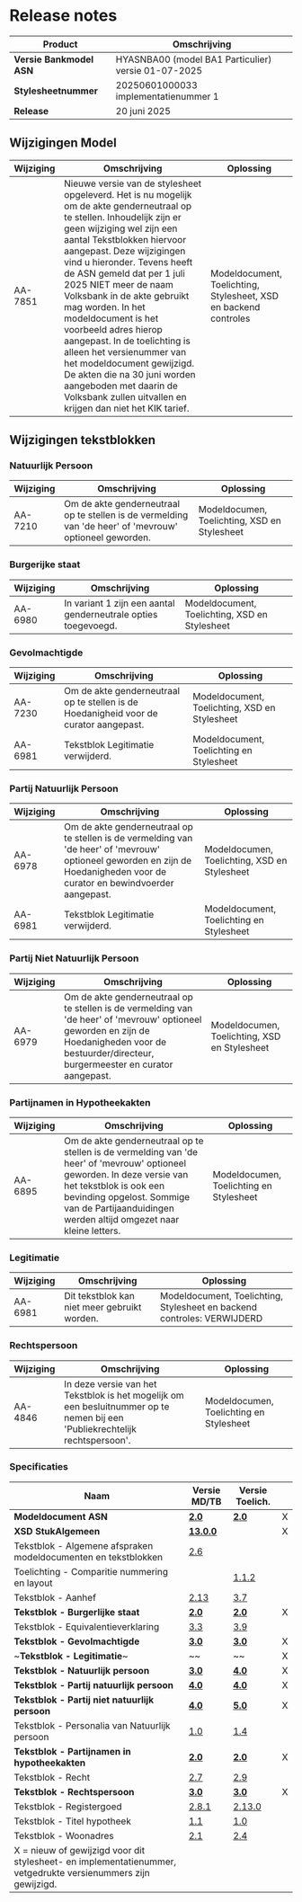 # Release notes

|Product|Omschrijving|
|---|---|
|**Versie Bankmodel ASN**|HYASNBA00 (model BA1 Particulier) versie 01-07-2025|
|**Stylesheetnummer**|20250601000033 implementatienummer 1|
|**Release**|20 juni 2025|

## Wijzigingen Model

|Wijziging|Omschrijving|Oplossing|
|---|---|---|
|AA-7851 | Nieuwe versie van de stylesheet opgeleverd. Het is nu mogelijk om de akte genderneutraal op te stellen. Inhoudelijk zijn er geen wijziging wel zijn een aantal Tekstblokken hiervoor aangepast. Deze wijzigingen vind u hieronder. Tevens heeft de ASN gemeld dat per 1 juli 2025 NIET meer de naam Volksbank in de akte gebruikt mag worden. In het modeldocument is het voorbeeld adres hierop aangepast. In de toelichting is alleen het versienummer van het modeldocument gewijzigd. De akten die na 30 juni worden aangeboden met daarin de Volksbank zullen uitvallen en krijgen dan niet het KIK tarief.  | Modeldocument, Toelichting, Stylesheet, XSD en backend controles |

## Wijzigingen tekstblokken

### Natuurlijk Persoon

|Wijziging|Omschrijving|Oplossing|
|---|---|---|
|AA-7210| Om de akte genderneutraal op te stellen is de vermelding van 'de heer' of 'mevrouw' optioneel geworden. | Modeldocumen, Toelichting, XSD en Stylesheet |

### Burgerijke staat

|Wijziging|Omschrijving|Oplossing|
|---|---|---|
|AA-6980| In variant 1 zijn een aantal genderneutrale opties toegevoegd. | Modeldocument, Toelichting, XSD en Stylesheet|

### Gevolmachtigde

|Wijziging|Omschrijving|Oplossing|
|---|---|---|
|AA-7230| Om de akte genderneutraal op te stellen is de Hoedanigheid voor de curator aangepast.| Modeldocument, Toelichting, XSD en Stylesheet|
|AA-6981| Tekstblok Legitimatie verwijderd.| Modeldocument, Toelichting en Stylesheet|

### Partij Natuurlijk Persoon

|Wijziging|Omschrijving|Oplossing|
|---|---|---|
|AA-6978|Om de akte genderneutraal op te stellen is de vermelding van 'de heer' of 'mevrouw' optioneel geworden en zijn de Hoedanigheden voor de curator en bewindvoerder aangepast. | Modeldocumen, Toelichting, XSD en Stylesheet |
|AA-6981| Tekstblok Legitimatie verwijderd.| Modeldocument, Toelichting en Stylesheet|

### Partij Niet Natuurlijk Persoon

|Wijziging|Omschrijving|Oplossing|
|---|---|---|
|AA-6979| Om de akte genderneutraal op te stellen is de vermelding van 'de heer' of 'mevrouw' optioneel geworden en zijn de Hoedanigheden voor de bestuurder/directeur, burgermeester en curator  aangepast. | Modeldocumen, Toelichting, XSD en Stylesheet |

### Partijnamen in Hypotheekakten

|Wijziging|Omschrijving|Oplossing|
|---|---|---|
|AA-6895 | Om de akte genderneutraal op te stellen is de vermelding van 'de heer' of 'mevrouw' optioneel geworden. In deze versie van het tekstblok is ook een bevinding opgelost. Sommige van de Partijaanduidingen werden altijd omgezet naar kleine letters.| Modeldocumen, Toelichting en Stylesheet |

### Legitimatie

|Wijziging|Omschrijving|Oplossing|
|---|---|---|
|AA-6981| Dit tekstblok kan niet meer gebruikt worden.|Modeldocument, Toelichting, Stylesheet en backend controles: VERWIJDERD |

### Rechtspersoon

|Wijziging|Omschrijving|Oplossing|
|---|---|---|
|AA-4846 | In deze versie van het Tekstblok is het mogelijk om een besluitnummer op te nemen bij een 'Publiekrechtelijk rechtspersoon'. | Modeldocumen, Toelichting en Stylesheet |

### Specificaties

|Naam|Versie MD/TB|Versie Toelich.|  |
| --- |--- |--- |---|
|**Modeldocument ASN**|**[2.0](/kik-modeldocumenten/modeldocumenten/Hypotheek%20ASN/20250601000033/Modeldocument%20ASN%20Bank%20v2.0.docx)**|**[2.0](/kik-modeldocumenten/modeldocumenten/Hypotheek%20ASN/20250601000033/Toelichting%20modeldocument%20ASN%20Bank%20v2.0%20-%20v2.0.docx)**| X |
|**XSD StukAlgemeen**|**[13.0.0](/schema/stuk%20algemeen/13.0.0/StukAlgemeen-13.0.0.xsd)**|  | X |
|Tekstblok - Algemene afspraken modeldocumenten en tekstblokken|[2.6](/kik-modeldocumenten/tekstblokken/Tekstblok%20-%20Algemene%20afspraken%20modeldocumenten%20en%20tekstblokken%20v2.6.docx)||  |
|Toelichting - Comparitie nummering en layout||[1.1.2](/kik-modeldocumenten/tekstblokken/Toelichting%20-%20Comparitie%20nummering%20en%20layout%20v1.1.2.docx)|   |
|Tekstblok - Aanhef|[2.13](/kik-modeldocumenten/tekstblokken/Tekstblok%20-%20Aanhef%20v2.13.docx)|[3.7](/kik-modeldocumenten/tekstblokken/Toelichting%20Tekstblok%20-%20Aanhef%202.13%20-%20v3.7.docx)|  |
|**Tekstblok - Burgerlijke staat**|**[2.0](/kik-modeldocumenten/tekstblokken/Tekstblok%20-%20Burgerlijke%20staat%20v2.0.docx)**|**[2.0](/kik-modeldocumenten/tekstblokken/Toelichting%20Tekstblok%20-%20Burgerlijke%20staat%20v2.0%20-%20v2.0.docx)**| X |
|Tekstblok - Equivalentieverklaring|[3.3](/kik-modeldocumenten/tekstblokken/Tekstblok%20-%20Equivalentieverklaring%20v3.3.docx)|[3.9](/kik-modeldocumenten/tekstblokken/Toelichting%20Tekstblok%20-%20Equivalentieverklaring%203.3%20-%20v3.9.docx)|  |
|**Tekstblok - Gevolmachtigde**|**[3.0](/kik-modeldocumenten/tekstblokken/Tekstblok%20-%20Gevolmachtigde%20v3.0.docx)**|**[3.0](/kik-modeldocumenten/tekstblokken/Toelichting%20Tekstblok%20-%20Gevolmachtigde%203.0%20-%20v3.0.docx)** | X |
|~**Tekstblok - Legitimatie**~|~[](/kik-modeldocumenten/tekstblokken/Tekstblok%20-%20Legitimatie%20v3.0.docx)~|~[](/kik-modeldocumenten/tekstblokken/Toelichting%20Tekstblok%20-%20Legitimatie%203.0%20-%20v3.0.docx)~|X |
|**Tekstblok - Natuurlijk persoon**|**[3.0](/kik-modeldocumenten/tekstblokken/Tekstblok%20-%20Natuurlijk%20persoon%20v3.0.docx)**|**[4.0](/kik-modeldocumenten/tekstblokken/Toelichting%20Tekstblok%20-%20Natuurlijk%20persoon%203.0%20-%20v4.0.docx)**| X |
|**Tekstblok - Partij natuurlijk persoon**|**[4.0](/kik-modeldocumenten/tekstblokken/Tekstblok%20-%20Partij%20natuurlijk%20persoon%20v4.0.docx)**|**[4.0](/kik-modeldocumenten/tekstblokken/Toelichting%20Tekstblok%20-%20Partij%20natuurlijk%20persoon%20v4.0%20-%20v4.0.docx)**| X |
|**Tekstblok - Partij niet natuurlijk persoon**|**[4.0](/kik-modeldocumenten/tekstblokken/Tekstblok%20-%20Partij%20niet%20natuurlijk%20persoon%20v4.0.docx)**|**[5.0](/kik-modeldocumenten/tekstblokken/Toelichting%20Tekstblok%20-%20Partij%20niet%20natuurlijk%20persoon%20v4.0%20-%20v5.0.docx)**| X |
|Tekstblok - Personalia van Natuurlijk persoon|[1.0](/kik-modeldocumenten/tekstblokken/Tekstblok%20-%20Personalia%20van%20Natuurlijk%20persoon%20v1.0.docx)|[1.4](/kik-modeldocumenten/tekstblokken/Toelichting%20Tekstblok%20-%20Personalia%20van%20Natuurlijk%20persoon%201.0%20-%20v1.4.docx)|   |
|**Tekstblok - Partijnamen in hypotheekakten**|**[2.0](/kik-modeldocumenten/tekstblokken/Tekstblok%20-%20Partijnamen%20in%20hypotheekakten%20%20v2.0.docx)**|**[2.0](/kik-modeldocumenten/tekstblokken/Toelichting%20Tekstblok%20-%20Partijnamen%20in%20hypotheekakten%20v2.0%20-%20v2.0.docx)**|X |
|Tekstblok - Recht|[2.7](/kik-modeldocumenten/tekstblokken/Tekstblok%20-%20Recht%20v2.7.docx)|[2.9](/kik-modeldocumenten/tekstblokken/Toelichting%20Tekstblok%20-%20Recht%202.7%20-%20v2.9.docx)| |
|**Tekstblok - Rechtspersoon**|**[3.0](/kik-modeldocumenten/tekstblokken/Tekstblok%20-%20Rechtspersoon%20v3.0.docx)**|**[3.0](/kik-modeldocumenten/tekstblokken/Toelichting%20Tekstblok%20-%20Rechtspersoon%203.0%20-%20v3.0.docx)**| X |
|Tekstblok - Registergoed|[2.8.1](/kik-modeldocumenten/tekstblokken/Tekstblok%20-%20Registergoed%20v2.8.1.docx)|[2.13.0](/kik-modeldocumenten/tekstblokken/Toelichting%20Tekstblok%20-%20Registergoed%202.8.1%20-%20v2.13.0.docx)|  |
|Tekstblok - Titel hypotheek|[1.1](/kik-modeldocumenten/tekstblokken/Tekstblok%20-%20Titel%20hypotheek%20v1.1.docx)|[1.0](/kik-modeldocumenten/tekstblokken/Toelichting%20Tekstblok%20-%20Titel%20hypotheek%201.1%20-%20v1.0.docx)|   |
|Tekstblok - Woonadres|[2.1](/kik-modeldocumenten/tekstblokken/Tekstblok%20-%20Woonadres%20v2.1.docx)|[2.4](/kik-modeldocumenten/tekstblokken/Toelichting%20Tekstblok%20-%20Woonadres%202.1%20-%20v2.4.docx)|   |
|X = nieuw of gewijzigd voor dit stylesheet- en implementatienummer, vetgedrukte versienummers zijn gewijzigd.| | | |
